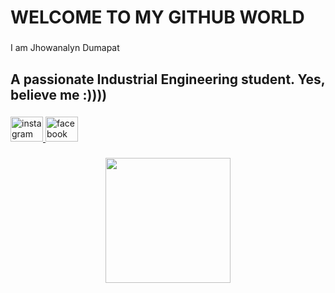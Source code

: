 <h1 align="left">WELCOME TO MY GITHUB WORLD</h1>

###

<p align="left">I am Jhowanalyn Dumapat</p>

###

<h2 align="left">A passionate Industrial Engineering student. Yes, believe me :))))</h2>

###

<div align="left">
  <a href="https://www.instagram.com/doomzj?igsh=anYydHd4OHdtdHZq" target="_blank">
    <img src="https://raw.githubusercontent.com/maurodesouza/profile-readme-generator/master/src/assets/icons/social/instagram/default.svg" width="52" height="40" alt="instagram logo"  />
  </a>
  <a href="https://www.facebook.com/negativezerooo" target="_blank">
    <img src="https://raw.githubusercontent.com/maurodesouza/profile-readme-generator/master/src/assets/icons/social/facebook/default.svg" width="52" height="40" alt="facebook logo"  />
  </a>
</div>

###

<div align="center">
  <img height="200" src="https://media0.giphy.com/media/v1.Y2lkPTc5MGI3NjExbmhzNnQyMWlxd3VlN3drOXZjaDAzMWJrbnNmYmJxNWxrZW11cjc4biZlcD12MV9pbnRlcm5hbF9naWZfYnlfaWQmY3Q9Zw/2alKkyRFPKRSU/giphy.gif"  />
</div>

###
